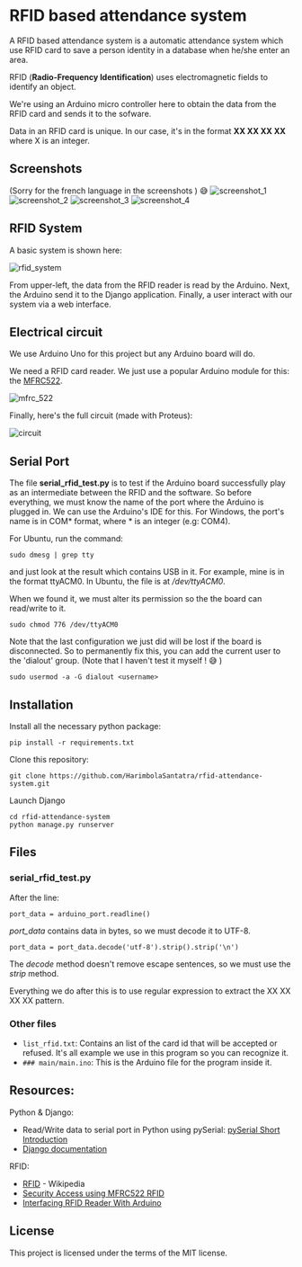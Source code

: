 # RFID based attendance system
A RFID based attendance system is a automatic attendance system which use RFID card to save a person identity in a database when he/she enter an area.

RFID (__Radio-Frequency Identification__) uses electromagnetic fields to identify an object.

We're using an Arduino micro controller here to obtain the data from the RFID card and sends it to the sofware.

Data in an RFID card is unique. In our case, it's in the format __XX XX XX XX__ where X is an integer.

## Screenshots
(Sorry for the french language in the screenshots ) :sweat_smile:
![screenshot_1][login]
![screenshot_2][homepage]
![screenshot_3][add_user]
![screenshot_4][attendance_list]

## RFID System
A basic system is shown here:

![rfid_system][rfid_system]

From upper-left, the data from the RFID reader is read by the Arduino. Next, the Arduino send it to the Django application. Finally, a user interact with our system via a web interface.

## Electrical circuit
We use Arduino Uno for this project but any Arduino board will do.

We need a RFID card reader. We just use a popular Arduino module for this: the [MFRC522][3].

![mfrc_522][mfrc_522]

Finally, here's the full circuit (made with Proteus):

![circuit][circuit]
  
## Serial Port
The file **serial_rfid_test.py** is to test if the Arduino board successfully play as an intermediate between the RFID and the software.
So before everything, we must know the name of the port where the Arduino is plugged in. We can use the Arduino's IDE for this.
For Windows, the port's name is in COM* format, where \* is an integer (e.g: COM4).

For Ubuntu, run the command: 

	sudo dmesg | grep tty

and just look at the result which contains USB in it. For example, mine is in the format ttyACM0. In Ubuntu, the file is at */dev/ttyACM0*.

When we found it, we must alter its permission so the the board can read/write to it.

	sudo chmod 776 /dev/ttyACM0

Note that the last configuration we just did will be lost if the board is disconnected. So to permanently fix this, you can add the current user to the 'dialout' group. (Note that I haven't test it myself ! :sweat_smile: )

	sudo usermod -a -G dialout <username>

## Installation
Install all the necessary python package:

	pip install -r requirements.txt

Clone this repository:
	
	git clone https://github.com/HarimbolaSantatra/rfid-attendance-system.git

Launch Django

	cd rfid-attendance-system
	python manage.py runserver

## Files
### serial_rfid_test.py
After the line:

	port_data = arduino_port.readline()

*port_data* contains data in bytes, so we must decode it to UTF-8. 

	port_data = port_data.decode('utf-8').strip().strip('\n')	

The *decode* method doesn't remove escape sentences, so we must use the *strip* method.

Everything we do after this is to use regular expression to extract the XX XX XX XX pattern.

### Other files
- `list_rfid.txt`: Contains an list of the card id that will be accepted or refused. It's all example we use in this program so you can recognize it.
- `### main/main.ino`: This is the Arduino file for the program inside it.

## Resources:
Python & Django:
- Read/Write data to serial port in Python using pySerial: [pySerial Short Introduction][1] 
- [Django documentation][2]

RFID:
- [RFID][6] - Wikipedia
- [Security Access using MFRC522 RFID][4]
- [Interfacing RFID Reader With Arduino][5]

## License
This project is licensed under the terms of the MIT license.


[1]: https://pyserial.readthedocs.io/en/latest/shortintro.html
[2]: https://docs.djangoproject.com/en/4.1/
[3]: https://github.com/miguelbalboa/rfid
[4]: https://randomnerdtutorials.com/security-access-using-mfrc522-rfid-reader-with-arduino/
[5]: https://circuitdigest.com/microcontroller-projects/interfacing-rfid-reader-module-with-arduino
[6]: https://en.wikipedia.org/wiki/Radio-frequency_identification

[rfid_system]: img_readme/rfid_system.jpg
[login]:  img_readme/login_page.png
[homepage]:  img_readme/homepage.png
[add_user]:  img_readme/add_user.png
[attendance_list]:  img_readme/attendance_list.png
[mfrc_522]: img_readme/rc522.JPG
[circuit]: img_readme/circuit.JPG
